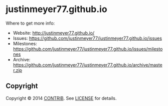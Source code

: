 # justinmeyer77.github.io

Where to get more info:

  * Website: http://justinmeyer77.github.io/
  * Issues: https://github.com/justinmeyer77/justinmeyer77.github.io/issues
  * Milestones: https://github.com/justinmeyer77/justinmeyer77.github.io/issues/milestones
  * Archive: https://github.com/justinmeyer77/justinmeyer77.github.io/archive/master.zip

## Copyright

Copyright &copy; 2014 [CONTRIB](license/CONTRIB.md). See [LICENSE](license/LICENSE.md) for details.
